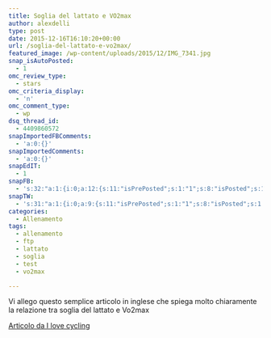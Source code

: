 ```yaml
---
title: Soglia del lattato e VO2max
author: alexdelli
type: post
date: 2015-12-16T16:10:20+00:00
url: /soglia-del-lattato-e-vo2max/
featured_image: /wp-content/uploads/2015/12/IMG_7341.jpg
snap_isAutoPosted:
  - 1
omc_review_type:
  - stars
omc_criteria_display:
  - 'n'
omc_comment_type:
  - wp
dsq_thread_id:
  - 4409860572
snapImportedFBComments:
  - 'a:0:{}'
snapImportedComments:
  - 'a:0:{}'
snapEdIT:
  - 1
snapFB:
  - 's:32:"a:1:{i:0;a:12:{s:11:"isPrePosted";s:1:"1";s:8:"isPosted";s:1:"1";s:4:"pgID";s:32:"308965559117737_1218969521450665";s:5:"pDate";s:19:"2015-12-16 16:10:26";s:4:"doFB";s:1:"1";s:8:"postType";s:1:"A";s:10:"AttachPost";s:1:"1";s:10:"SNAPformat";s:58:"Nuovo articolo (%TITLE%) è stato pubblicato su %SITENAME%";s:9:"isAutoImg";s:1:"A";s:8:"imgToUse";s:0:"";s:9:"isAutoURL";s:1:"A";s:8:"urlToUse";s:0:"";}}";'
snapTW:
  - 's:31:"a:1:{i:0;a:9:{s:11:"isPrePosted";s:1:"1";s:8:"isPosted";s:1:"1";s:4:"pgID";s:18:"677158856963813376";s:5:"pDate";s:19:"2015-12-16 16:10:27";s:4:"doTW";s:1:"1";s:10:"SNAPformat";s:15:"%TITLE% - %URL%";s:8:"attchImg";s:1:"1";s:9:"isAutoImg";s:1:"A";s:8:"imgToUse";s:0:"";}}";'
categories:
  - Allenamento
tags:
  - allenamento
  - ftp
  - lattato
  - soglia
  - test
  - vo2max

---
```

<!--CusAdsVi1-->Vi allego questo semplice articolo in inglese che spiega molto chiaramente la relazione tra soglia del lattato e Vo2max

[Articolo da I love cycling][1]

<div style="font-size: 0px; height: 0px; line-height: 0px; margin: 0; padding: 0; clear: both;">
</div>

 [1]: http://www.ilovebicycling.com/lactate-threshold-and-vo2-max-increasing-race-pace/